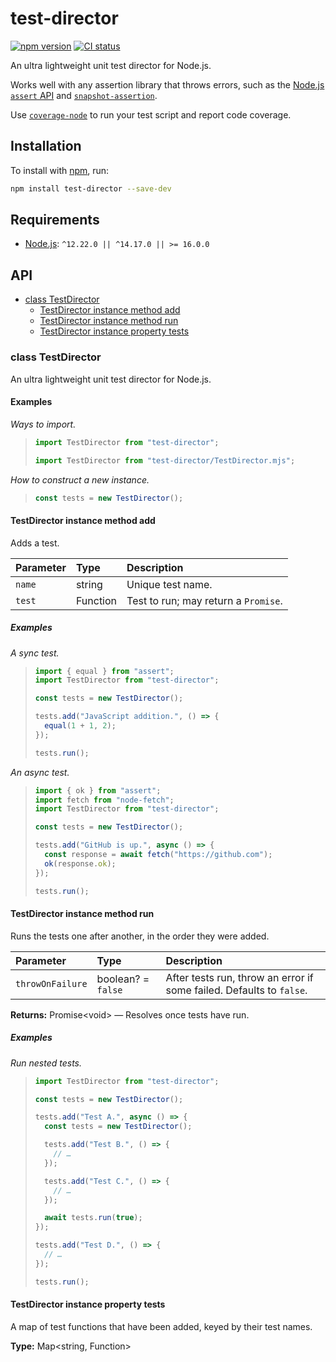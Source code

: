 # test-director

[![npm version](https://badgen.net/npm/v/test-director)](https://npm.im/test-director) [![CI status](https://github.com/jaydenseric/test-director/workflows/CI/badge.svg)](https://github.com/jaydenseric/test-director/actions)

An ultra lightweight unit test director for Node.js.

Works well with any assertion library that throws errors, such as the [Node.js `assert` API](https://nodejs.org/api/assert.html) and [`snapshot-assertion`](https://npm.im/snapshot-assertion).

Use [`coverage-node`](https://npm.im/coverage-node) to run your test script and report code coverage.

## Installation

To install with [npm](https://npmjs.com/get-npm), run:

```sh
npm install test-director --save-dev
```

## Requirements

- [Node.js](https://nodejs.org): `^12.22.0 || ^14.17.0 || >= 16.0.0`

## API

- [class TestDirector](#class-testdirector)
  - [TestDirector instance method add](#testdirector-instance-method-add)
  - [TestDirector instance method run](#testdirector-instance-method-run)
  - [TestDirector instance property tests](#testdirector-instance-property-tests)

### class TestDirector

An ultra lightweight unit test director for Node.js.

#### Examples

_Ways to import._

> ```js
> import TestDirector from "test-director";
> ```
>
> ```js
> import TestDirector from "test-director/TestDirector.mjs";
> ```

_How to construct a new instance._

> ```js
> const tests = new TestDirector();
> ```

#### TestDirector instance method add

Adds a test.

| Parameter | Type     | Description                          |
| :-------- | :------- | :----------------------------------- |
| `name`    | string   | Unique test name.                    |
| `test`    | Function | Test to run; may return a `Promise`. |

##### Examples

_A sync test._

> ```js
> import { equal } from "assert";
> import TestDirector from "test-director";
>
> const tests = new TestDirector();
>
> tests.add("JavaScript addition.", () => {
>   equal(1 + 1, 2);
> });
>
> tests.run();
> ```

_An async test._

> ```js
> import { ok } from "assert";
> import fetch from "node-fetch";
> import TestDirector from "test-director";
>
> const tests = new TestDirector();
>
> tests.add("GitHub is up.", async () => {
>   const response = await fetch("https://github.com");
>   ok(response.ok);
> });
>
> tests.run();
> ```

#### TestDirector instance method run

Runs the tests one after another, in the order they were added.

| Parameter | Type | Description |
| :-- | :-- | :-- |
| `throwOnFailure` | boolean? = `false` | After tests run, throw an error if&#xA;some failed. Defaults to `false`. |

**Returns:** Promise\<void> — Resolves once tests have run.

##### Examples

_Run nested tests._

> ```js
> import TestDirector from "test-director";
>
> const tests = new TestDirector();
>
> tests.add("Test A.", async () => {
>   const tests = new TestDirector();
>
>   tests.add("Test B.", () => {
>     // …
>   });
>
>   tests.add("Test C.", () => {
>     // …
>   });
>
>   await tests.run(true);
> });
>
> tests.add("Test D.", () => {
>   // …
> });
>
> tests.run();
> ```

#### TestDirector instance property tests

A map of test functions that have been added, keyed by their test names.

**Type:** Map\<string, Function>

